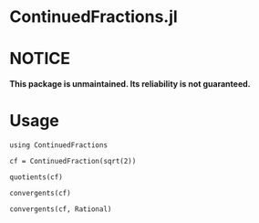 ContinuedFractions.jl
=====================

# NOTICE

**This package is unmaintained. Its reliability is not guaranteed.**

# Usage

    using ContinuedFractions

    cf = ContinuedFraction(sqrt(2))

    quotients(cf)

    convergents(cf)

    convergents(cf, Rational)
